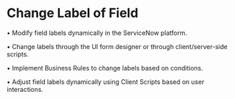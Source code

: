 
# Change Label of Field 

• Modify field labels dynamically in the ServiceNow platform.

• Change labels through the UI form designer or through client/server-side scripts.

• Implement Business Rules to change labels based on conditions.

• Adjust field labels dynamically using Client Scripts based on user interactions.

